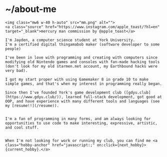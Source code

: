 <script>
const hobbies = ["remaking this website","still modding Nintendo stuff","learning another VScode Vim shortcut","breaking my linux installation","dreaming about being cool enough to use Raylib","finishing my drawabox homework", "learning about the Godot engine","playing the piano","making jazz playlists","thinking about turn-based RPGs","making up new serves in ping pong","mashing in Guilty Gear","reading the new One Piece chapter","emulating retro games","beating my cybergrind high-score","wishing they'd port Final Fantasy Tactics","trying to put on 5 lbs of muscle","designing Mercury Man lore"]

let order = []
let current_hobby = ''
function shuffle_order(){
    while (order.length < hobbies.length){
        let rng = Math.floor(Math.random() * hobbies.length)
        if (!order.includes(rng)){
            order.push(rng)}
    }
    next_hobby()
}

function next_hobby(){
    current_hobby = hobbies[order.pop()]
    if (order.length == 0){
        shuffle_order()
    }
}

shuffle_order()

</script>

<div class = "home-content flex flex-column ">

# ~/about-me

    <img class="mw6 w-40 h-auto" src="mm.png" alt="">
    <a class="source" href="https://www.instagram.com/apple_toast/?hl=en" target="_blank">mercury man commission by @apple_toast</a>

    I'm Jayden, a computer science student at York University.
    I'm a certified digital thingamabob maker (software developer to some people)

    I've been in love with programming and creating with computers since modifying old Nintendo games and consoles with fan-made hacking tools (don't look for my old starmen.net account, my Earthbound hacks were very bad). 
 
    I got my start proper with using Gamemaker 8 in grade 10 to make simple games, and that's when my interest in programming really began.
  
    Since then I've founded York's game development club ([gdyu.club](https://www.gdyu.club/)), learned full-stack development, got good at OOP, and have experience with many different tools and languages (see my [resume!!](/resume)).

   
    I'm a fan of programming in many forms, and am always looking for opportunities to use code to make interesting, expressive, artistic, and cool stuff.


    When I'm not looking for work or running my club, you can find me <a class="hobby-anchor" href="javascript:;" on:click={next_hobby}>{current_hobby}.</a>
</div>